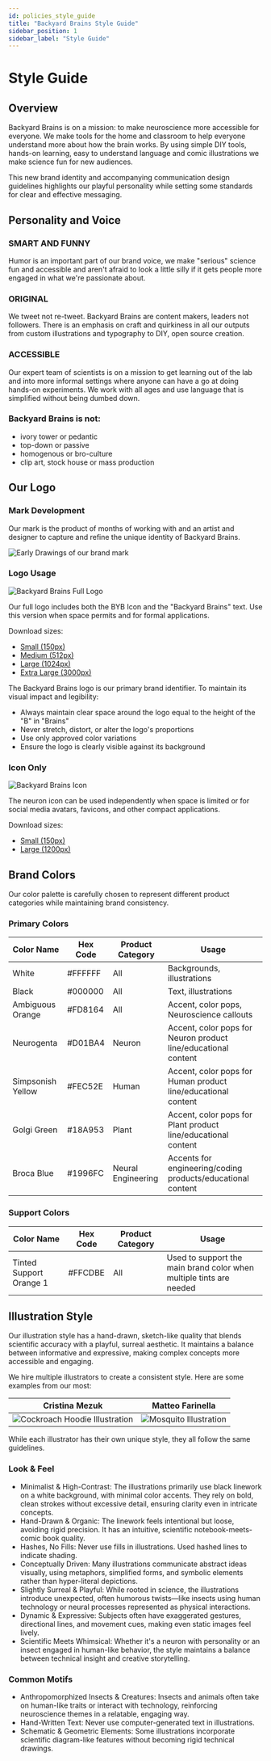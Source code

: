 ```yaml
---
id: policies_style_guide
title: "Backyard Brains Style Guide"
sidebar_position: 1
sidebar_label: "Style Guide"
---
```


# Style Guide

## Overview

Backyard Brains is on a mission: to make neuroscience more accessible for everyone. We make tools for the home and classroom to help everyone understand more about how the brain works. By using simple DIY tools, hands-on learning, easy to understand language and comic illustrations we make science fun for new audiences.

This new brand identity and accompanying communication design guidelines highlights our playful personality while setting some standards for clear and effective messaging.

## Personality and Voice

### SMART AND FUNNY
Humor is an important part of our brand voice, we make "serious" science fun and accessible and aren't afraid to look a little silly if it gets people more engaged in what we're passionate about.
### ORIGINAL
We tweet not re-tweet. Backyard Brains are content makers, leaders not followers. There is an emphasis on craft and quirkiness in all our outputs from custom illustrations and typography to DIY, open source creation.
### ACCESSIBLE
Our expert team of scientists is on a mission to get learning out of the lab and into more informal settings where anyone can have a go at doing hands-on experiments. We work with all ages and use language that is
simplified without being dumbed down.

### Backyard Brains is not:
- ivory tower or pedantic
- top-down or passive
- homogenous or bro-culture
- clip art, stock house or mass production

## Our Logo

### Mark Development

Our mark is the product of months of working with and an artist and designer to capture and refine the unique identity of Backyard Brains.

![Early Drawings of our brand mark](./byb_logo_planning.png)


### Logo Usage

![Backyard Brains Full Logo](./BYBLogoFull_512.png)

Our full logo includes both the BYB Icon and the "Backyard Brains" text. Use this version when space permits and for formal applications.

Download sizes:
- [Small (150px)](./BYBLogoFull_150.png)
- [Medium (512px)](./BYBLogoFull_512.png)
- [Large (1024px)](./BYBLogoFull_1024.png)
- [Extra Large (3000px)](./BYBLogoFull_3000.png)


The Backyard Brains logo is our primary brand identifier. To maintain its visual impact and legibility:

- Always maintain clear space around the logo equal to the height of the "B" in "Brains"
- Never stretch, distort, or alter the logo's proportions
- Use only approved color variations
- Ensure the logo is clearly visible against its background

### Icon Only
![Backyard Brains Icon](./BYBLogo_150.png)

The neuron icon can be used independently when space is limited or for social media avatars, favicons, and other compact applications.

Download sizes:
- [Small (150px)](./BYBLogo_150.png)
- [Large (1200px)](./BYBLogo_1200.png)


## Brand Colors

Our color palette is carefully chosen to represent different product categories while maintaining brand consistency.

### Primary Colors

<div class="colorTable">

| Color Name | Hex Code | Product Category | Usage |
|------------|----------|------------------|--------|
| White | #FFFFFF | All | Backgrounds, illustrations |
| Black | #000000 | All | Text, illustrations |
| Ambiguous Orange | #FD8164 | All | Accent, color pops, Neuroscience callouts |
| Neurogenta | #D01BA4 | Neuron | Accent, color pops for Neuron product line/educational content |
| Simpsonish Yellow | #FEC52E | Human | Accent, color pops for Human product line/educational content |
| Golgi Green | #18A953 | Plant | Accent, color pops for Plant product line/educational content |
| Broca Blue | #1996FC | Neural Engineering | Accents for engineering/coding products/educational content |

</div>

### Support Colors

<div class="supportTable">

| Color Name | Hex Code | Product Category | Usage |
|------------|----------|------------------|--------|
| Tinted Support Orange 1 | #FFCDBE | All | Used to support the main brand color when multiple tints are needed |

</div>

## Illustration Style

Our illustration style has a hand-drawn, sketch-like quality that blends scientific accuracy with a playful, surreal aesthetic. It maintains a balance between informative and expressive, making complex concepts more accessible and engaging.

We hire multiple illustrators to create a consistent style. Here are some examples from our most:

| Cristina Mezuk | Matteo Farinella |
|-----------------|-------------------|
| ![Cockroach Hoodie Illustration](./expCockroachhoodie.png) | ![Mosquito Illustration](./expMosquitoLoveSongs-MaleSwipe.png) |

While each illustrator has their own unique style, they all follow the same guidelines.

### Look & Feel
- Minimalist & High-Contrast: The illustrations primarily use black linework on a white background, with minimal color accents. They rely on bold, clean strokes without excessive detail, ensuring clarity even in intricate concepts.
- Hand-Drawn & Organic: The linework feels intentional but loose, avoiding rigid precision. It has an intuitive, scientific notebook-meets-comic book quality.
- Hashes, No Fills: Never use fills in illustrations. Used hashed lines to indicate shading.
- Conceptually Driven: Many illustrations communicate abstract ideas visually, using metaphors, simplified forms, and symbolic elements rather than hyper-literal depictions.
- Slightly Surreal & Playful: While rooted in science, the illustrations introduce unexpected, often humorous twists—like insects using human technology or neural processes represented as physical interactions.
- Dynamic & Expressive: Subjects often have exaggerated gestures, directional lines, and movement cues, making even static images feel lively.
- Scientific Meets Whimsical: Whether it's a neuron with personality or an insect engaged in human-like behavior, the style maintains a balance between technical insight and creative storytelling.

### Common Motifs
- Anthropomorphized Insects & Creatures: Insects and animals often take on human-like traits or interact with technology, reinforcing neuroscience themes in a relatable, engaging way.
- Hand-Written Text: Never use computer-generated text in illustrations.
- Schematic & Geometric Elements: Some illustrations incorporate scientific diagram-like features without becoming rigid technical drawings.



